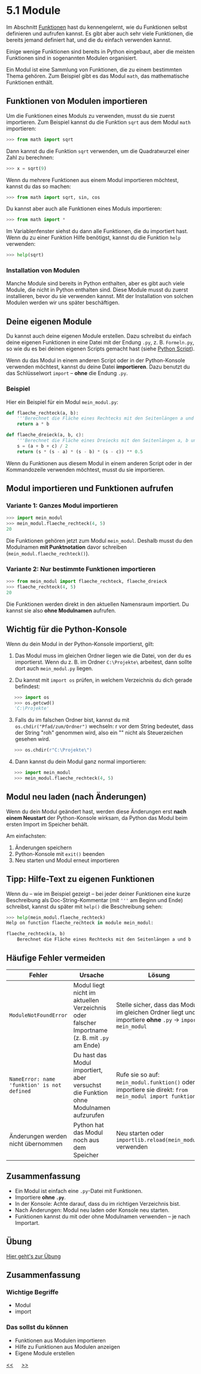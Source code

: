 # 5.1 Module

Im Abschnitt [Funktionen](05.0_Funktionen) hast du kennengelernt, 
wie du Funktionen selbst definieren und aufrufen kannst. 
Es gibt aber auch sehr viele Funktionen, die bereits jemand definiert hat,
und die du einfach verwenden kannst.

Einige wenige Funktionen sind bereits in Python eingebaut, 
aber die meisten Funktionen sind in sogenannten Modulen organisiert.

Ein Modul ist eine Sammlung von Funktionen, die zu einem bestimmten Thema gehören.
Zum Beispiel gibt es das Modul `math`, das mathematische Funktionen enthält.

## Funktionen von Modulen importieren

Um die Funktionen eines Moduls zu verwenden, musst du sie zuerst importieren.
Zum Beispiel kannst du die Funktion `sqrt` aus dem Modul `math` importieren:

```python
>>> from math import sqrt
```

Dann kannst du die Funktion `sqrt` verwenden, um die Quadratwurzel einer Zahl zu berechnen:

```python
>>> x = sqrt(9)
```

Wenn du mehrere Funktionen aus einem Modul importieren möchtest, kannst du das so machen:

```python
>>> from math import sqrt, sin, cos
```

Du kannst aber auch alle Funktionen eines Moduls importieren:

```python
>>> from math import *
```

Im Variablenfenster siehst du dann alle Funktionen, die du importiert hast.
Wenn du zu einer Funktion Hilfe benötigst, kannst du die Funktion `help` verwenden:

```python
>>> help(sqrt)
```

### Installation von Modulen

Manche Module sind bereits in Python enthalten,
aber es gibt auch viele Module, die nicht in Python enthalten sind.
Diese Module musst du zuerst installieren, bevor du sie verwenden kannst.
Mit der Installation von solchen Modulen werden wir uns später beschäftigen.




## Deine eigenen Module

Du kannst auch deine eigenen Module erstellen. 
Dazu schreibst du einfach deine eigenen Funktionen in eine Datei mit der Endung `.py`, z. B. `Formeln.py`, 
so wie du es bei deinen eigenen Scripts gemacht hast (siehe [Python Script](04.0_Script.md)).

Wenn du das Modul in einem anderen Script oder in der Python-Konsole verwenden möchtest, 
kannst du deine Datei **importieren**. 
Dazu benutzt du das Schlüsselwort `import` – **ohne** die Endung `.py`.

### Beispiel

Hier ein Beispiel für ein Modul `mein_modul.py`:

```python
def flaeche_rechteck(a, b):
    '''Berechnet die Fläche eines Rechtecks mit den Seitenlängen a und b'''
    return a * b

def flaeche_dreieck(a, b, c):
    '''Berechnet die Fläche eines Dreiecks mit den Seitenlängen a, b und c'''
    s = (a + b + c) / 2
    return (s * (s - a) * (s - b) * (s - c)) ** 0.5
```

Wenn du Funktionen aus diesem Modul in einem anderen Script 
oder in der Kommandozeile verwenden möchtest, musst du sie importieren.

## Modul importieren und Funktionen aufrufen

### Variante 1: Ganzes Modul importieren

```python
>>> import mein_modul
>>> mein_modul.flaeche_rechteck(4, 5)
20
```

Die Funktionen gehören jetzt zum Modul `mein_modul`. 
Deshalb musst du den Modulnamen **mit Punktnotation** davor schreiben (`mein_modul.flaeche_rechteck()`).


### Variante 2: Nur bestimmte Funktionen importieren

```python
>>> from mein_modul import flaeche_rechteck, flaeche_dreieck
>>> flaeche_rechteck(4, 5)
20
```

Die Funktionen werden direkt in den aktuellen Namensraum importiert. 
Du kannst sie also **ohne Modulnamen** aufrufen.


## Wichtig für die Python-Konsole

Wenn du dein Modul in der Python-Konsole importierst, gilt:

1. Das Modul muss im gleichen Ordner liegen wie die Datei, von der du es importierst. 
 Wenn du z. B. im Ordner `C:\Projekte\` arbeitest, dann sollte dort auch `mein_modul.py` liegen.

2. Du kannst mit `import os` prüfen, in welchem Verzeichnis du dich gerade befindest:

```python
   >>> import os
   >>> os.getcwd()
   'C:\Projekte'
```

3. Falls du im falschen Ordner bist, kannst du mit `os.chdir("Pfad/zum/Ordner")` wechseln:
r vor dem String bedeutet, dass der String "roh" genommen wird, also ein "\" nicht als Steuerzeichen gesehen wird.

```python
   >>> os.chdir(r"C:\Projekte\")
```

4. Dann kannst du dein Modul ganz normal importieren:

```python
   >>> import mein_modul
   >>> mein_modul.flaeche_rechteck(4, 5)
````


## Modul neu laden (nach Änderungen)

Wenn du dein Modul geändert hast, 
werden diese Änderungen erst **nach einem Neustart** der Python-Konsole wirksam, 
da Python das Modul beim ersten Import im Speicher behält.

Am einfachsten:
1. Änderungen speichern 
2. Python-Konsole mit `exit()` beenden 
3. Neu starten und Modul erneut importieren



## Tipp: Hilfe-Text zu eigenen Funktionen

Wenn du – wie im Beispiel gezeigt – bei jeder deiner Funktionen 
eine kurze Beschreibung als Doc-String-Kommentar 
(mit `'''` am Beginn und Ende) schreibst, 
kannst du später mit `help()` die Beschreibung sehen:

```python
>>> help(mein_modul.flaeche_rechteck)
Help on function flaeche_rechteck in module mein_modul:

flaeche_rechteck(a, b)
    Berechnet die Fläche eines Rechtecks mit den Seitenlängen a und b
```


## Häufige Fehler vermeiden

| Fehler | Ursache | Lösung |
|--------|----------|--------|
| `ModuleNotFoundError` | Modul liegt nicht im aktuellen Verzeichnis oder falscher Importname (z. B. mit `.py` am Ende) | Stelle sicher, dass das Modul im gleichen Ordner liegt und importiere **ohne** `.py` → `import mein_modul` |
| `NameError: name 'funktion' is not defined` | Du hast das Modul importiert, aber versuchst die Funktion ohne Modulnamen aufzurufen | Rufe sie so auf: `mein_modul.funktion()` oder importiere sie direkt: `from mein_modul import funktion` |
| Änderungen werden nicht übernommen | Python hat das Modul noch aus dem Speicher | Neu starten oder `importlib.reload(mein_modul)` verwenden |


## Zusammenfassung

- Ein Modul ist einfach eine `.py`-Datei mit Funktionen. 
- Importiere **ohne `.py`**. 
- In der Konsole: Achte darauf, dass du im richtigen Verzeichnis bist. 
- Nach Änderungen: Modul neu laden oder Konsole neu starten. 
- Funktionen kannst du mit oder ohne Modulnamen verwenden – je nach Importart.


## Übung
[Hier geht's zur Übung](../uebungen/UE_5.1_Module.md)

## Zusammenfassung
### Wichtige Begriffe
- Modul
- import

### Das sollst du können
- Funktionen aus Modulen importieren
- Hilfe zu Funktionen aus Modulen anzeigen
- Eigene Module erstellen






[<<](05.0_Funktionen.md) &emsp; [>>](06.0_turtle.md)
